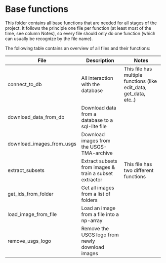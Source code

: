 # Base functions
This folder contains all base functions that are needed for all stages of the project. It follows the principle one file per function (at least most of the time, see
column Notes), so every file should only do one function (which can usually be recognize by the file name).

The following table contains an overview of all files and their functions:

| File        | Description             |  Notes   |
| ------------------------- | ------------------------------------------------------ | ------------------------------------------------------------------ |
| connect_to_db             | All interaction with the database                      | This file has multiple functions (like edit_data, get_data, etc..) |
| download_data_from_db     | Download data from a database to a sql-lite file       |                                                                    |
| download_images_from_usgs | Download images from the USGS-TMA-archive              |                                                                    |
| extract_subsets           | Extract subsets from images & train a subset extractor | This file has two different functions                              |
| get_ids_from_folder       | Get all images from a list of folders                  |                                                                    |
| load_image_from_file      | Load an image from a file into a np-array              |                                                                    |
| remove_usgs_logo          | Remove the USGS logo from newly download images        |                                                                    |
